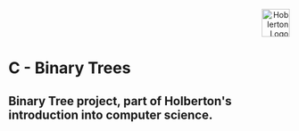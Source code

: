 <p align="right">
  <img src="https://holberton.anahuac.mx/wp-content/uploads/2024/05/Group-359-1-1024x1024.png" alt="Hoblerton Logo" height="50" />
</p>
<h1> C - Binary Trees </h1>
<h2> Binary Tree project, part of Holberton's introduction into computer science. </h2>
